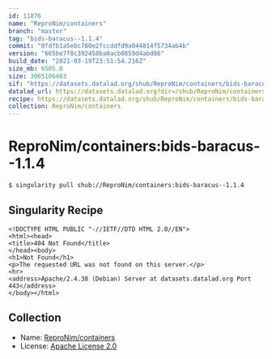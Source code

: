 ```yaml
---
id: 11876
name: "ReproNim/containers"
branch: "master"
tag: "bids-baracus--1.1.4"
commit: "0fdfb1a5ebc780e2fccddfd9a044814f5734ab4b"
version: "665be7f8c392458ba0acb0859d4abd86"
build_date: "2021-03-19T23:51:54.216Z"
size_mb: 6505.0
size: 3065106463
sif: "https://datasets.datalad.org/shub/ReproNim/containers/bids-baracus--1.1.4/2021-03-19-0fdfb1a5-665be7f8/665be7f8c392458ba0acb0859d4abd86.sif"
datalad_url: https://datasets.datalad.org?dir=/shub/ReproNim/containers/bids-baracus--1.1.4/2021-03-19-0fdfb1a5-665be7f8/
recipe: https://datasets.datalad.org/shub/ReproNim/containers/bids-baracus--1.1.4/2021-03-19-0fdfb1a5-665be7f8/Singularity
collection: ReproNim/containers
---
```


# ReproNim/containers:bids-baracus--1.1.4

```bash
$ singularity pull shub://ReproNim/containers:bids-baracus--1.1.4
```

## Singularity Recipe

```singularity
<!DOCTYPE HTML PUBLIC "-//IETF//DTD HTML 2.0//EN">
<html><head>
<title>404 Not Found</title>
</head><body>
<h1>Not Found</h1>
<p>The requested URL was not found on this server.</p>
<hr>
<address>Apache/2.4.38 (Debian) Server at datasets.datalad.org Port 443</address>
</body></html>
```

## Collection

 - Name: [ReproNim/containers](https://github.com/ReproNim/containers)
 - License: [Apache License 2.0](https://api.github.com/licenses/apache-2.0)

